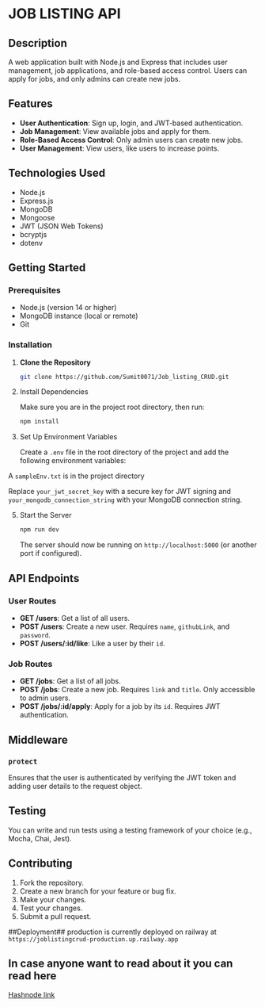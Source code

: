 


# JOB LISTING API

## Description

A web application built with Node.js and Express that includes user management, job applications, and role-based access control. Users can apply for jobs, and only admins can create new jobs.

## Features

- **User Authentication**: Sign up, login, and JWT-based authentication.
- **Job Management**: View available jobs and apply for them.
- **Role-Based Access Control**: Only admin users can create new jobs.
- **User Management**: View users, like users to increase points.

## Technologies Used

- Node.js
- Express.js
- MongoDB
- Mongoose
- JWT (JSON Web Tokens)
- bcryptjs
- dotenv

## Getting Started

### Prerequisites

- Node.js (version 14 or higher)
- MongoDB instance (local or remote)
- Git

### Installation

1. **Clone the Repository**

   ```bash
   git clone https://github.com/Sumit0071/Job_listing_CRUD.git
   
   ```

2. Install Dependencies

   Make sure you are in the project root directory, then run:

   ```bash
   npm install
   ```

3. Set Up Environment Variables

   Create a `.env` file in the root directory of the project and add the following environment variables:

  A `sampleEnv.txt` is in the project directory

   Replace `your_jwt_secret_key` with a secure key for JWT signing and `your_mongodb_connection_string` with your MongoDB connection string.


5. Start the Server

   ```bash
   npm run dev
   ```

   The server should now be running on `http://localhost:5000` (or another port if configured).

## API Endpoints

### User Routes

- **GET /users**: Get a list of all users.
- **POST /users**: Create a new user. Requires `name`, `githubLink`, and `password`.
- **POST /users/:id/like**: Like a user by their `id`.

### Job Routes

- **GET /jobs**: Get a list of all jobs.
- **POST /jobs**: Create a new job. Requires `link` and `title`. Only accessible to admin users.
- **POST /jobs/:id/apply**: Apply for a job by its `id`. Requires JWT authentication.

## Middleware

### `protect`

Ensures that the user is authenticated by verifying the JWT token and adding user details to the request object.

## Testing

You can write and run tests using a testing framework of your choice (e.g., Mocha, Chai, Jest).

## Contributing

1. Fork the repository.
2. Create a new branch for your feature or bug fix.
3. Make your changes.
4. Test your changes.
5. Submit a pull request.

##Deployment##
production is currently deployed on railway at `https://joblistingcrud-production.up.railway.app`



<h2>In case anyone want to read about it you can read here</h2>
<a href="https://sumit071.hashnode.dev/create-a-job-listing-crud-rest-api-using-javascript-nodejs-mongodb">Hashnode link</a>
